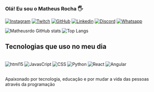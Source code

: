 
### Olá! Eu sou o Matheus Rocha 🖐️

[![Instagram](https://img.shields.io/badge/Instagram-E4405F?style=for-the-badge&logo=instagram&logoColor=white)](https://www.instagram.com/matheusrochaofcc)
[![Twitch](https://img.shields.io/badge/Twitch-9146FF?style=for-the-badge&logo=twitch&logoColor=white)](https://twitch.tv/matheusrcastro)
[![GitHub](https://img.shields.io/badge/GitHub-100000?style=for-the-badge&logo=github&logoColor=white)](https://github.com/Matheusrdo)
[![Linkedin](https://img.shields.io/badge/LinkedIn-0077B5?style=for-the-badge&logo=linkedin&logoColor=white)](www.linkedin.com/in/matheus-rocha-de-oliveira-002698204)
[![Discord](https://img.shields.io/badge/Discord-7289DA?style=for-the-badge&logo=discord&logoColor=white)](https://discord.gg/matheusrdo)
[![Whatsapp](https://img.shields.io/badge/WhatsApp-25D366?style=for-the-badge&logo=whatsapp&logoColor=white
)](https://wa.me/message/RLQPE4MQQSV6D1)

![Matheusrdo GitHub stats](https://github-readme-stats.vercel.app/api?username=Matheusrdo&show_icons=true&theme=radical)
![Top Langs](https://github-readme-stats.vercel.app/api/top-langs/?username=Matheusrdo&layout=compact)

## Tecnologias que uso no meu dia

<div style="display: inline_block"><br/>
<img align="center" alt="html15" src="https://img.shields.io/badge/HTML-239120?style=for-the-badge&logo=html5&logoColor=white">
<img align="center" alt="JavasCript" src="https://img.shields.io/badge/JavaScript-323330?style=for-the-badge&logo=javascript&logoColor=F7DF1E">
<img align="center" alt="CSS" src="https://img.shields.io/badge/CSS-239120?&style=for-the-badge&logo=css3&logoColor=white">
<img align="center" alt="Python" src="https://img.shields.io/badge/Python-3776AB?style=for-the-badge&logo=python&logoColor=white">
<img align="center" alt="React" src="https://img.shields.io/badge/React-20232A?style=for-the-badge&logo=react&logoColor=61DAFB">
<img align="center" alt="Angular" src="https://img.shields.io/badge/Angular-DD0031?style=for-the-badge&logo=angular&logoColor=white">
</div><br/>

Apaixonado por tecnologia, educação e por mudar a vida das pessoas através da programação
